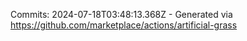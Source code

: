 Commits: 2024-07-18T03:48:13.368Z - Generated via https://github.com/marketplace/actions/artificial-grass
<br>
